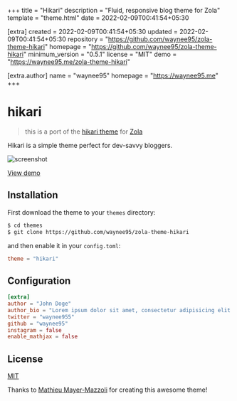 
+++
title = "Hikari"
description = "Fluid, responsive blog theme for Zola"
template = "theme.html"
date = 2022-02-09T00:41:54+05:30

[extra]
created = 2022-02-09T00:41:54+05:30
updated = 2022-02-09T00:41:54+05:30
repository = "https://github.com/waynee95/zola-theme-hikari"
homepage = "https://github.com/waynee95/zola-theme-hikari"
minimum_version = "0.5.1"
license = "MIT"
demo = "https://waynee95.me/zola-theme-hikari"

[extra.author]
name = "waynee95"
homepage = "https://waynee95.me"
+++        

# hikari

> this is a port of the [hikari theme](https://github.com/mx3m/hikari-for-jekyll) for [Zola](https://www.getzola.org/)

Hikari is a simple theme perfect for dev-savvy bloggers.

![screenshot](screenshot.png)

[View demo](https://waynee95.github.io/zola-theme-hikari/)

## Installation

First download the theme to your `themes` directory:

```bash
$ cd themes
$ git clone https://github.com/waynee95/zola-theme-hikari
```
and then enable it in your `config.toml`:

```toml
theme = "hikari"
```

## Configuration

```toml
[extra]
author = "John Doge"
author_bio = "Lorem ipsum dolor sit amet, consectetur adipisicing elit. Ex, pariatur!"
twitter = "waynee955"
github = "waynee95"
instagram = false
enable_mathjax = false
```

## License

[MIT](LICENSE)

Thanks to [Mathieu Mayer-Mazzoli](https://github.com/mx3m) for creating this awesome theme!

        